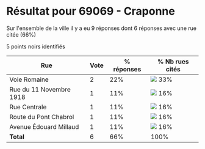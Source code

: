 # Résultat pour 69069 - Craponne

Sur l'ensemble de la ville il y a eu 9 réponses dont 6 réponses avec une rue citée (66%)

5 points noirs identifiés

| Rue | Vote | % réponses | % Nb rues cités|
|-----|------|------------|----------------|
| Voie Romaine | 2 | 22% | <img src="../../img/bar_33.gif" />&nbsp;33%|
| Rue du 11 Novembre 1918 | 1 | 11% | <img src="../../img/bar_16.gif" />&nbsp;16%|
| Rue Centrale | 1 | 11% | <img src="../../img/bar_16.gif" />&nbsp;16%|
| Route du Pont Chabrol | 1 | 11% | <img src="../../img/bar_16.gif" />&nbsp;16%|
| Avenue Édouard Millaud | 1 | 11% | <img src="../../img/bar_16.gif" />&nbsp;16%|
| **Total** | 6 | 66% | 100%|
